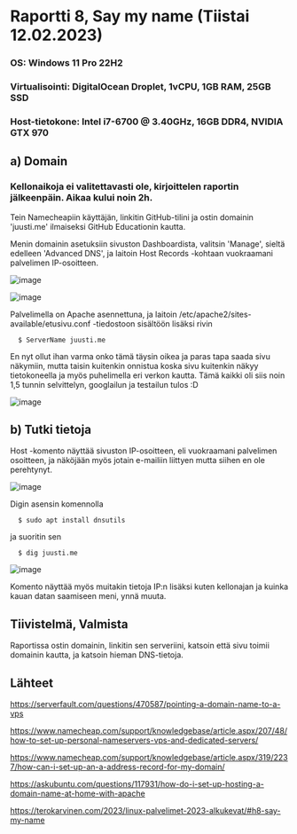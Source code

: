 
# Raportti 8, Say my name (Tiistai 12.02.2023)

### OS: Windows 11 Pro 22H2
### Virtualisointi: DigitalOcean Droplet, 1vCPU, 1GB RAM, 25GB SSD
### Host-tietokone: Intel i7-6700 @ 3.40GHz, 16GB DDR4, NVIDIA GTX 970

## a) Domain

### Kellonaikoja ei valitettavasti ole, kirjoittelen raportin jälkeenpäin. Aikaa kului noin 2h.

Tein Namecheapiin käyttäjän, linkitin GitHub-tilini ja ostin domainin 'juusti.me' ilmaiseksi GitHub Educationin kautta. 

Menin domainin asetuksiin sivuston Dashboardista, valitsin 'Manage', sieltä edelleen 'Advanced DNS', ja laitoin Host Records -kohtaan vuokraamani palvelimen IP-osoitteen.

![image](https://user-images.githubusercontent.com/122888655/218339511-ae43fa65-4dbe-4d2c-80cf-9581d6e04b02.png)


![image](https://user-images.githubusercontent.com/122888655/218338890-5d51e7f1-789e-44a6-a494-c2cfa501be5d.png)

Palvelimella on Apache asennettuna, ja laitoin /etc/apache2/sites-available/etusivu.conf -tiedostoon sisältöön lisäksi rivin

      $ ServerName juusti.me
      
En nyt ollut ihan varma onko tämä täysin oikea ja paras tapa saada sivu näkymiin, mutta taisin kuitenkin onnistua koska sivu kuitenkin näkyy tietokoneella ja myös puhelimella eri verkon kautta. Tämä kaikki oli siis noin 1,5 tunnin selvittelyn, googlailun ja testailun tulos :D

![image](https://user-images.githubusercontent.com/122888655/218339210-17d2a33c-ff40-40f5-af8d-541c19f43a1a.png)


## b) Tutki tietoja

Host -komento näyttää sivuston IP-osoitteen, eli vuokraamani palvelimen osoitteen, ja näköjään myös jotain e-mailiin liittyen mutta siihen en ole perehtynyt. 

![image](https://user-images.githubusercontent.com/122888655/218339845-56ab8185-4dae-44f2-8639-554030e981b9.png)


Digin asensin komennolla

      $ sudo apt install dnsutils
                 
ja suoritin sen 

      $ dig juusti.me
      
![image](https://user-images.githubusercontent.com/122888655/218339996-ecfd828b-3fbb-416b-9647-bbffe94baa1a.png)

Komento näyttää myös muitakin tietoja IP:n lisäksi kuten kellonajan ja kuinka kauan datan saamiseen meni, ynnä muuta. 


## Tiivistelmä, Valmista

Raportissa ostin domainin, linkitin sen serveriini, katsoin että sivu toimii domainin kautta, ja katsoin hieman DNS-tietoja.

## Lähteet 

https://serverfault.com/questions/470587/pointing-a-domain-name-to-a-vps

https://www.namecheap.com/support/knowledgebase/article.aspx/207/48/how-to-set-up-personal-nameservers-vps-and-dedicated-servers/

https://www.namecheap.com/support/knowledgebase/article.aspx/319/2237/how-can-i-set-up-an-a-address-record-for-my-domain/

https://askubuntu.com/questions/117931/how-do-i-set-up-hosting-a-domain-name-at-home-with-apache

https://terokarvinen.com/2023/linux-palvelimet-2023-alkukevat/#h8-say-my-name

